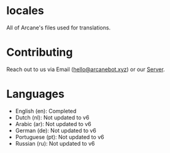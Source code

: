 # locales
All of Arcane's files used for translations. 

# Contributing

Reach out to us via Email (hello@arcanebot.xyz) or our [Server](https://discord.gg/arcane).

# Languages
- English (en): Completed
- Dutch (nl): Not updated to v6
- Arabic (ar): Not updated to v6
- German (de): Not updated to v6
- Portuguese (pt): Not updated to v6
- Russian (ru): Not updated to v6